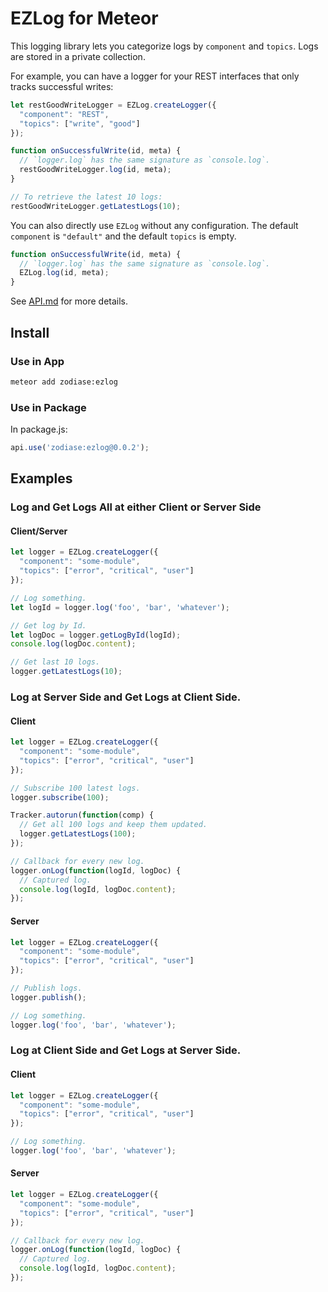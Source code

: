 EZLog for Meteor
================

This logging library lets you categorize logs by `component` and `topics`. Logs are stored in a private collection.

For example, you can have a logger for your REST interfaces that only tracks successful writes:
```JavaScript
let restGoodWriteLogger = EZLog.createLogger({
  "component": "REST",
  "topics": ["write", "good"]
});

function onSuccessfulWrite(id, meta) {
  // `logger.log` has the same signature as `console.log`.
  restGoodWriteLogger.log(id, meta);
}

// To retrieve the latest 10 logs:
restGoodWriteLogger.getLatestLogs(10);
```

You can also directly use `EZLog` without any configuration. The default `component` is `"default"` and the default `topics` is empty.
```JavaScript
function onSuccessfulWrite(id, meta) {
  // `logger.log` has the same signature as `console.log`.
  EZLog.log(id, meta);
}
```

See [API.md](https://github.com/Zodiase/meteor-ezlog/blob/master/api.md) for more details.

## Install

### Use in App
```Bash
meteor add zodiase:ezlog
```

### Use in Package
In package.js:
```JavaScript
api.use('zodiase:ezlog@0.0.2');
```

## Examples

### Log and Get Logs All at either Client or Server Side
#### Client/Server
```JavaScript
let logger = EZLog.createLogger({
  "component": "some-module",
  "topics": ["error", "critical", "user"]
});

// Log something.
let logId = logger.log('foo', 'bar', 'whatever');

// Get log by Id.
let logDoc = logger.getLogById(logId);
console.log(logDoc.content);

// Get last 10 logs.
logger.getLatestLogs(10);
```

### Log at Server Side and Get Logs at Client Side.
#### Client
```JavaScript
let logger = EZLog.createLogger({
  "component": "some-module",
  "topics": ["error", "critical", "user"]
});

// Subscribe 100 latest logs.
logger.subscribe(100);

Tracker.autorun(function(comp) {
  // Get all 100 logs and keep them updated.
  logger.getLatestLogs(100);
});

// Callback for every new log.
logger.onLog(function(logId, logDoc) {
  // Captured log.
  console.log(logId, logDoc.content);
});
```

#### Server
```JavaScript
let logger = EZLog.createLogger({
  "component": "some-module",
  "topics": ["error", "critical", "user"]
});

// Publish logs.
logger.publish();

// Log something.
logger.log('foo', 'bar', 'whatever');
```

### Log at Client Side and Get Logs at Server Side.
#### Client
```JavaScript
let logger = EZLog.createLogger({
  "component": "some-module",
  "topics": ["error", "critical", "user"]
});

// Log something.
logger.log('foo', 'bar', 'whatever');
```

#### Server
```JavaScript
let logger = EZLog.createLogger({
  "component": "some-module",
  "topics": ["error", "critical", "user"]
});

// Callback for every new log.
logger.onLog(function(logId, logDoc) {
  // Captured log.
  console.log(logId, logDoc.content);
});
```
